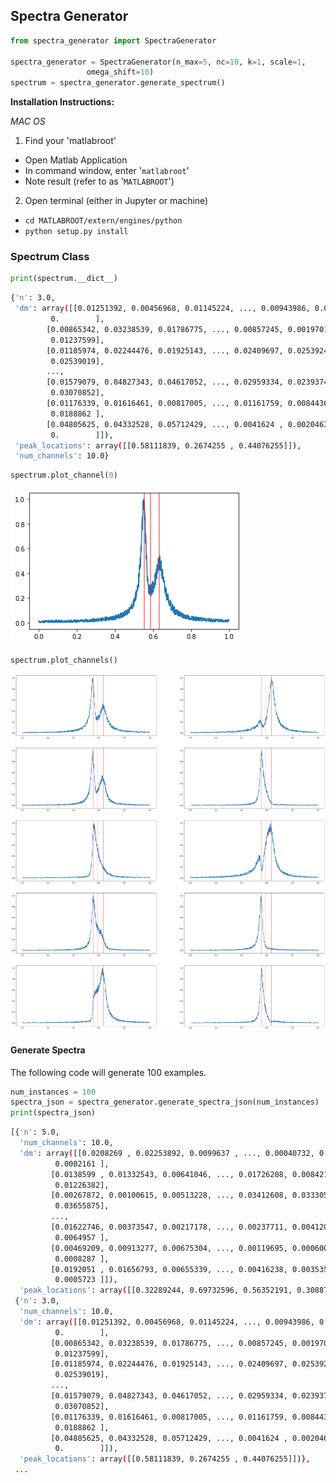 ## Spectra Generator

```python
from spectra_generator import SpectraGenerator

spectra_generator = SpectraGenerator(n_max=5, nc=10, k=1, scale=1,
                 omega_shift=10)
spectrum = spectra_generator.generate_spectrum()
```

**Installation Instructions:**

*MAC OS*
1. Find your 'matlabroot'
  - Open Matlab Application
  - In command window, enter '`matlabroot`'
  - Note result (refer to as '`MATLABROOT`')
2. Open terminal (either in Jupyter or machine)
  - `cd MATLABROOT/extern/engines/python`
  - `python setup.py install`

### Spectrum Class
```python
print(spectrum.__dict__)
```
```bash
{'n': 3.0,
 'dm': array([[0.01251392, 0.00456968, 0.01145224, ..., 0.00943986, 0.00319595,
         0.        ],
        [0.00865342, 0.03238539, 0.01786775, ..., 0.00857245, 0.00197015,
         0.01237599],
        [0.01185974, 0.02244476, 0.01925143, ..., 0.02409697, 0.02539242,
         0.02539019],
        ...,
        [0.01579079, 0.04827343, 0.04617052, ..., 0.02959334, 0.02393742,
         0.03070852],
        [0.01176339, 0.01616461, 0.00817005, ..., 0.01161759, 0.00844369,
         0.0188862 ],
        [0.04805625, 0.04332528, 0.05712429, ..., 0.0041624 , 0.00204632,
         0.        ]]),
 'peak_locations': array([[0.58111839, 0.2674255 , 0.44076255]]),
 'num_channels': 10.0}
```

```python
spectrum.plot_channel(0)
```
![Alt Text](plot_channel.png)

```python
spectrum.plot_channels()
```
![Alt Text](plot_channels.png)


#### Generate Spectra
The following code will generate 100 examples.
```python
num_instances = 100
spectra_json = spectra_generator.generate_spectra_json(num_instances)
print(spectra_json)
```
```bash
[{'n': 5.0,
  'num_channels': 10.0,
  'dm': array([[0.0208269 , 0.02253892, 0.0099637 , ..., 0.00040732, 0.00389147,
          0.0002161 ],
         [0.0138599 , 0.01332543, 0.00641046, ..., 0.01726208, 0.00842159,
          0.01226382],
         [0.00267872, 0.00100615, 0.00513228, ..., 0.03412608, 0.03330579,
          0.03655875],
         ...,
         [0.01622746, 0.00373547, 0.00217178, ..., 0.00237711, 0.00412067,
          0.0064957 ],
         [0.00469209, 0.00913277, 0.00675304, ..., 0.00119695, 0.00060038,
          0.0008287 ],
         [0.0192051 , 0.01656793, 0.00655339, ..., 0.00416238, 0.00353598,
          0.0005723 ]]),
  'peak_locations': array([[0.32289244, 0.69732596, 0.56352191, 0.30887174, 0.39503351]])},
 {'n': 3.0,
  'num_channels': 10.0,
  'dm': array([[0.01251392, 0.00456968, 0.01145224, ..., 0.00943986, 0.00319595,
          0.        ],
         [0.00865342, 0.03238539, 0.01786775, ..., 0.00857245, 0.00197015,
          0.01237599],
         [0.01185974, 0.02244476, 0.01925143, ..., 0.02409697, 0.02539242,
          0.02539019],
         ...,
         [0.01579079, 0.04827343, 0.04617052, ..., 0.02959334, 0.02393742,
          0.03070852],
         [0.01176339, 0.01616461, 0.00817005, ..., 0.01161759, 0.00844369,
          0.0188862 ],
         [0.04805625, 0.04332528, 0.05712429, ..., 0.0041624 , 0.00204632,
          0.        ]]),
  'peak_locations': array([[0.58111839, 0.2674255 , 0.44076255]])},
 ...
```
